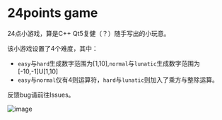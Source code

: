 # 24points game

24点小游戏，算是C++ Qt5复健（？）随手写出的小玩意。

该小游戏设置了4个难度，其中：
* `easy`与`hard`生成数字范围为[1,10],`normal`与`lunatic`生成数字范围为[-10,-1]U[1,10]
* `easy`与`normal`仅有4则运算符，`hard`与`lunatic`则加入了乘方与整除运算。

反馈bug请前往Issues。

![image](https://user-images.githubusercontent.com/88281489/171681407-1adb309c-d64b-4f80-86ee-b628c84d4e0c.png)
